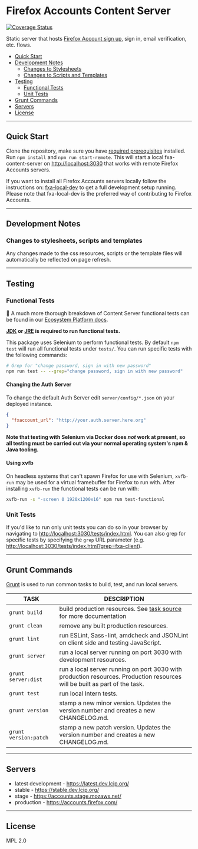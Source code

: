 # Firefox Accounts Content Server

[![Coverage Status](https://img.shields.io/coveralls/mozilla/fxa-content-server.svg)](https://coveralls.io/r/mozilla/fxa-content-server)

Static server that hosts [Firefox Account sign up](https://accounts.firefox.com), sign in, email verification, etc. flows.

- [Quick Start](#quick-start)
- [Development Notes](#development-notes)
  - [Changes to Stylesheets](#changes-to-stylesheets)
  - [Changes to Scripts and Templates](#changes-to-scripts-and-templates)
- [Testing](#testing)
  - [Functional Tests](#functional-tests)
  - [Unit Tests](#unit-tests)
- [Grunt Commands](#grunt-commands)
- [Servers](#servers)
- [License](#license)

---

## Quick Start

Clone the repository, make sure you have [required prerequisites](https://github.com/mozilla/fxa-local-dev#dependencies) installed.
Run `npm install` and `npm run start-remote`.
This will start a local fxa-content-server on [http://localhost:3030](http://localhost:3030) that works with remote Firefox Accounts servers.

If you want to install all Firefox Accounts servers locally follow the instructions on:
[fxa-local-dev](https://github.com/mozilla/fxa-local-dev) to get a full development setup running.
Please note that fxa-local-dev is the preferred way of contributing to Firefox Accounts.

---

## Development Notes

### Changes to stylesheets, scripts and templates

Any changes made to the css resources, scripts or the template files will automatically be reflected on page refresh.

---

## Testing

### Functional Tests

📖 A much more thorough breakdown of Content Server functional tests can be found in our [Ecosystem Platform docs](https://mozilla.github.io/ecosystem-platform/docs/fxa-engineering/functional-testing).

**[JDK](https://www.oracle.com/java/technologies/javase-downloads.html) or [JRE](https://www.oracle.com/java/technologies/javase-jre8-downloads.html) is required to run functional tests.**

This package uses Selenium to perform functional tests. By default `npm test` will run all functional tests under `tests/`. You can run specific tests with the following commands:

```bash
# Grep for "change password, sign in with new password"
npm run test -- --grep="change password, sign in with new password"
```

#### Changing the Auth Server

To change the default Auth Server edit `server/config/*.json` on your deployed instance.

```json
{
  "fxaccount_url": "http://your.auth.server.here.org"
}
```

**Note that testing with Selenium via Docker does _not_ work at present, so all testing must be carried out via your normal operating system's npm & Java tooling.**

#### Using xvfb

On headless systems that can't spawn Firefox for use with Selenium, `xvfb-run` may be used for a virtual framebuffer for Firefox
to run with. After installing `xvfb-run` the functional tests can be run with:

```sh
xvfb-run -s "-screen 0 1920x1200x16" npm run test-functional
```

### Unit Tests

If you'd like to run only unit tests you can do so in your browser by navigating to <http://localhost:3030/tests/index.html>. You can also grep for specific tests by specifying the `grep` URL parameter (e.g. <http://localhost:3030/tests/index.html?grep=fxa-client>).

---

## Grunt Commands

[Grunt](http://gruntjs.com/) is used to run common tasks to build, test, and run local servers.

| TASK                  | DESCRIPTION                                                                                                                |
| --------------------- | -------------------------------------------------------------------------------------------------------------------------- |
| `grunt build`         | build production resources. See [task source](grunttasks/build.js) for more documentation                                  |
| `grunt clean`         | remove any built production resources.                                                                                     |
| `grunt lint`          | run ESLint, Sass-lint, amdcheck and JSONLint on client side and testing JavaScript.                                        |
| `grunt server`        | run a local server running on port 3030 with development resources.                                                        |
| `grunt server:dist`   | run a local server running on port 3030 with production resources. Production resources will be built as part of the task. |
| `grunt test`          | run local Intern tests.                                                                                                    |
| `grunt version`       | stamp a new minor version. Updates the version number and creates a new CHANGELOG.md.                                      |
| `grunt version:patch` | stamp a new patch version. Updates the version number and creates a new CHANGELOG.md.                                      |

---

## Servers

- latest development - https://latest.dev.lcip.org/
- stable - https://stable.dev.lcip.org/
- stage - https://accounts.stage.mozaws.net/
- production - https://accounts.firefox.com/

---

## License

MPL 2.0
